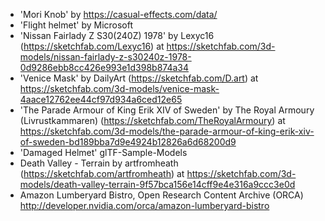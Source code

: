 
- 'Mori Knob' by https://casual-effects.com/data/
- 'Flight helmet' by Microsoft
- 'Nissan Fairlady Z S30(240Z) 1978' by Lexyc16 (https://sketchfab.com/Lexyc16) at https://sketchfab.com/3d-models/nissan-fairlady-z-s30240z-1978-0d9286ebb8cc426e993e1d398b874a34
- 'Venice Mask' by DailyArt (https://sketchfab.com/D.art) at https://sketchfab.com/3d-models/venice-mask-4aace12762ee44cf97d934a6ced12e65
- 'The Parade Armour of King Erik XIV of Sweden' by The Royal Armoury (Livrustkammaren) (https://sketchfab.com/TheRoyalArmoury) at https://sketchfab.com/3d-models/the-parade-armour-of-king-erik-xiv-of-sweden-bd189bba7d9e4924b12826a6d68200d9
- 'Damaged Helmet' glTF-Sample-Models
- Death Valley - Terrain by artfromheath (https://sketchfab.com/artfromheath) at https://sketchfab.com/3d-models/death-valley-terrain-9f57bca156e14cff9e4e316a9ccc3e0d
- Amazon Lumberyard Bistro, Open Research Content Archive (ORCA) http://developer.nvidia.com/orca/amazon-lumberyard-bistro
